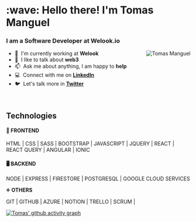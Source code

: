 <h1 align="left" id="suhailkakar-title">:wave: Hello there! I'm Tomas Manguel</h1>

<h3 align="left">I am a Software Developer at Welook.io </h3>

<a href="#tmanguel-title">
  <img src="https://github-readme-stats.vercel.app/api?username=tmanguel&show_icons=true&theme=react&count_private=true&include_all_commits=true" alt="Tomas Manguel" align="right" />
</a>

- :office: &nbsp;I'm currently working at **Welook**
- :speech_balloon: &nbsp;I like to talk about **web3**
- :mailbox: &nbsp;Ask me about anything, I am happy to **help**
- :computer: &nbsp;Connect with me on **[LinkedIn]**
- :bird: &nbsp;Let's talk more in **[Twitter]**


</br>



<h2>Technologies</h2>

<h4>🎨 FRONTEND</h4>

HTML | CSS | SASS | BOOTSTRAP | JAVASCRIPT | JQUERY | REACT | REACT QUERY | ANGULAR | IONIC 

<h4>🖥 BACKEND</h4>

NODE | EXPRESS | FIRESTORE | POSTGRESQL | GOOGLE CLOUD SERVICES

➕ **OTHERS**

GIT | GITHUB | AZURE | NOTION | TRELLO | SCRUM |  

[![Tomas' github activity graph](https://activity-graph.herokuapp.com/graph?username=tmanguel&theme=react-dark)](https://github.com/tmanguel)

[linkedin]: https://www.linkedin.com/in/tomas-manguel/ "LinkedIn"
[twitter]: https://twitter.com/tomymanguel "Twitter"

